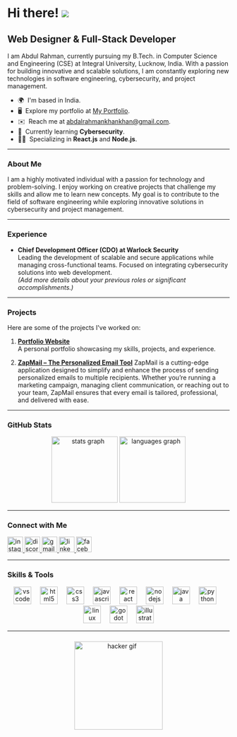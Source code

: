 Hi there! ![](https://user-images.githubusercontent.com/18350557/176309783-0785949b-9127-417c-8b55-ab5a4333674e.gif)
=====================================================================

Web Designer & Full-Stack Developer
------------------------------------

I am Abdul Rahman, currently pursuing my B.Tech. in Computer Science and Engineering (CSE) at Integral University, Lucknow, India. With a passion for building innovative and scalable solutions, I am constantly exploring new technologies in software engineering, cybersecurity, and project management.

* 🌍  I'm based in India.
* 🖥️  Explore my portfolio at [My Portfolio](http://abdul-r.netlify.app/).
* ✉️  Reach me at [abdalrahmankhankhan@gmail.com](mailto:abdalrahmankhankhan@gmail.com).
* 🧠  Currently learning **Cybersecurity**.
* 👨‍💻  Specializing in **React.js** and **Node.js**.

---

### About Me

I am a highly motivated individual with a passion for technology and problem-solving. I enjoy working on creative projects that challenge my skills and allow me to learn new concepts. My goal is to contribute to the field of software engineering while exploring innovative solutions in cybersecurity and project management.

---

### Experience

* **Chief Development Officer (CDO) at Warlock Security**  
  Leading the development of scalable and secure applications while managing cross-functional teams. Focused on integrating cybersecurity solutions into web development.  
  *(Add more details about your previous roles or significant accomplishments.)*

---

### Projects

Here are some of the projects I've worked on:

1. **[Portfolio Website](http://abdul-r.netlify.app/)**  
   A personal portfolio showcasing my skills, projects, and experience.

2. **[ZapMail – The Personalized Email Tool](https://github.com/abdul-rahman-1/ZapMail)** 
   ZapMail is a cutting-edge application designed to simplify and enhance the process of sending personalized emails to multiple recipients. Whether you’re running a marketing campaign, managing client communication, or reaching out to your team, ZapMail ensures that every email is tailored, professional, and delivered with ease.  

---

### GitHub Stats

<div align="center">
  <img src="https://github-readme-stats.vercel.app/api?username=abdul-rahman-1&hide_title=false&hide_rank=false&show_icons=true&include_all_commits=true&count_private=true&disable_animations=false&theme=dracula&locale=en&hide_border=false" height="150" alt="stats graph" />
  <img src="https://github-readme-stats.vercel.app/api/top-langs?username=abdul-rahman-1&locale=en&hide_title=false&layout=compact&card_width=320&langs_count=5&theme=dracula&hide_border=false" height="150" alt="languages graph" />
</div>

---

### Connect with Me

<div align="left">
  <a href="https://www.instagram.com/ucancallme_rk/" target="_blank">
    <img src="https://img.shields.io/static/v1?message=Instagram&logo=instagram&label=&color=E4405F&logoColor=white&labelColor=&style=for-the-badge" height="35" alt="instagram logo" />
  </a>
  <a href="https://discordapp.com/users/1085043444491227237" target="_blank">
    <img src="https://img.shields.io/static/v1?message=Discord&logo=discord&label=&color=7289DA&logoColor=white&labelColor=&style=for-the-badge" height="35" alt="discord logo" />
  </a>
  <a href="mailto:abdalrahmankhankhan@gmail.com" target="_blank">
    <img src="https://img.shields.io/static/v1?message=Gmail&logo=gmail&label=&color=D14836&logoColor=white&labelColor=&style=for-the-badge" height="35" alt="gmail logo" />
  </a>
  <a href="https://www.linkedin.com/in/abdul-rahman-b7ab5929" target="_blank">
    <img src="https://img.shields.io/static/v1?message=LinkedIn&logo=linkedin&label=&color=0077B5&logoColor=white&labelColor=&style=for-the-badge" height="35" alt="linkedin logo" />
  </a>
  <a href="https://www.facebook.com/profile.php?id=100037050764704" target="_blank">
    <img src="https://img.shields.io/static/v1?message=Facebook&logo=facebook&label=&color=1877F2&logoColor=white&labelColor=&style=for-the-badge" height="35" alt="facebook logo" />
  </a>
</div>

---

### Skills & Tools

<div align="center">
  <img src="https://cdn.jsdelivr.net/gh/devicons/devicon/icons/vscode/vscode-original.svg" height="40" alt="vscode logo" />
  <img width="12" />
  <img src="https://cdn.jsdelivr.net/gh/devicons/devicon/icons/html5/html5-original.svg" height="40" alt="html5 logo" />
  <img width="12" />
  <img src="https://cdn.jsdelivr.net/gh/devicons/devicon/icons/css3/css3-original.svg" height="40" alt="css3 logo" />
  <img width="12" />
  <img src="https://cdn.jsdelivr.net/gh/devicons/devicon/icons/javascript/javascript-original.svg" height="40" alt="javascript logo" />
  <img width="12" />
  <img src="https://cdn.jsdelivr.net/gh/devicons/devicon/icons/react/react-original.svg" height="40" alt="react logo" />
  <img width="12" />
  <img src="https://cdn.jsdelivr.net/gh/devicons/devicon/icons/nodejs/nodejs-original.svg" height="40" alt="nodejs logo" />
  <img width="12" />
  <img src="https://cdn.jsdelivr.net/gh/devicons/devicon/icons/java/java-original.svg" height="40" alt="java logo" />
  <img width="12" />
  <img src="https://cdn.jsdelivr.net/gh/devicons/devicon/icons/python/python-original.svg" height="40" alt="python logo" />
  <img width="12" />
  <img src="https://cdn.jsdelivr.net/gh/devicons/devicon/icons/linux/linux-original.svg" height="40" alt="linux logo" />
  <img width="12" />
  <img src="https://cdn.jsdelivr.net/gh/devicons/devicon/icons/godot/godot-original.svg" height="40" alt="godot logo" />
  <img width="12" />
  <img src="https://cdn.jsdelivr.net/gh/devicons/devicon/icons/illustrator/illustrator-plain.svg" height="40" alt="illustrator logo" />
</div>

---
###
<div align="center">
  <img align="center" height="200" src="https://media.tenor.com/-zRhQFj6oJAAAAAC/hacker-mainframe.gif" alt="hacker gif" />
</div>

